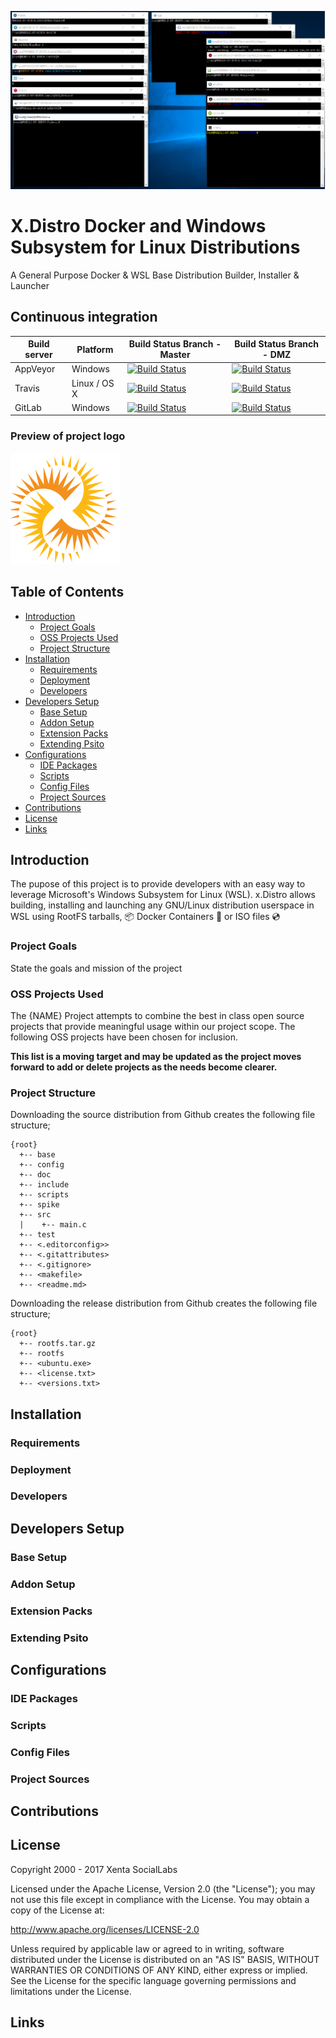 ![Launchers](doc/images/launchers.png)

# X.Distro Docker and Windows Subsystem for Linux Distributions
A General Purpose Docker & WSL Base Distribution Builder, Installer & Launcher

## Continuous integration

| Build server                | Platform     | Build Status Branch - Master                                                                                                                                        | Build Status Branch - DMZ                                                                                                                                           |
|-----------------------------|--------------|---------------------------------------------------------------------------------------------------------------------------------------------------------------------|---------------------------------------------------------------------------------------------------------------------------------------------------------------------|
| AppVeyor                    | Windows      | [![Build Status](https://ci.appveyor.com/api/projects/status/7a33242t19k5dv9b/branch/master?svg=true)](https://ci.appveyor.com/project/mrpastewart/xenta-template/branch/master)   | [![Build Status](https://ci.appveyor.com/api/projects/status/7a33242t19k5dv9b/branch/dmz?svg=true)](https://ci.appveyor.com/project/mrpastewart/xenta-template/branch/dmz)      |
| Travis                      | Linux / OS X | [![Build Status](https://travis-ci.org/xentafx/xenta.template.svg?branch=master)](https://travis-ci.org/xentafx/xenta.template)                                     | [![Build Status](https://travis-ci.org/xentafx/xenta.template.svg?branch=dmz)](https://travis-ci.org/xentafx/xenta.template)                                        |
| GitLab                      | Windows      | [![Build Status](https://gitlab.com/xentafx/xenta.template/badges/master/pipeline.svg)](https://gitlab.com/xentafx/xenta.template/commits/master)                   | [![Build Status](https://gitlab.com/xentafx/xenta.template/badges/dmz/pipeline.svg)](https://gitlab.com/xentafx/xenta.template/commits/dmz) &nbsp;                  |

### Preview of project logo
![Launchers](doc/images/logo.png)

## Table of Contents

- [Introduction](#introduction)
    - [Project Goals](#project-goals)
    - [OSS Projects Used](#oss-projects-used)
    - [Project Structure](#project-structure)
- [Installation](#installation)
    - [Requirements](#requirements)
    - [Deployment](#deployment)
    - [Developers](#developers)
- [Developers Setup](#development-setup)
    - [Base Setup](#base-setup)
    - [Addon Setup](#addon-setup)
    - [Extension Packs](#extension-packs)
    - [Extending Psito](#extending-psito)
- [Configurations](#configurations)
    - [IDE Packages](#ide-packages)
    - [Scripts](#scripts)
    - [Config Files](#config-files)
    - [Project Sources](#project-sources)
- [Contributions](#contributions)
- [License](#license)
- [Links](#links)

## Introduction

The pupose of this project is to provide developers with an easy way to leverage Microsoft's Windows Subsystem for Linux (WSL). x.Distro allows building, installing and launching any GNU/Linux distribution userspace in WSL using RootFS tarballs, :package: Docker Containers :whale: or ISO files :cd:

### Project Goals

State the goals and mission of the project

### OSS Projects Used

The {NAME} Project attempts to combine the best in class open source projects that provide meaningful usage within our project scope. The following OSS projects have been chosen for inclusion.

**This list is a moving target and may be updated as the project moves forward to add or delete projects as the needs become clearer.**

### Project Structure

Downloading the source distribution from Github creates the following file structure;
````
{root}
  +-- base
  +-- config
  +-- doc
  +-- include
  +-- scripts
  +-- spike
  +-- src
  |    +-- main.c
  +-- test
  +-- <.editorconfig>>
  +-- <.gitattributes>
  +-- <.gitignore>
  +-- <makefile>
  +-- <readme.md>
````

Downloading the release distribution from Github creates the following file structure;
````
{root}
  +-- rootfs.tar.gz
  +-- rootfs
  +-- <ubuntu.exe>
  +-- <license.txt>
  +-- <versions.txt>
````

## Installation

### Requirements

### Deployment

### Developers

## Developers Setup

### Base Setup

### Addon Setup

### Extension Packs

### Extending Psito

## Configurations

### IDE Packages

### Scripts

### Config Files

### Project Sources

## Contributions

## License

Copyright 2000 - 2017 Xenta SocialLabs

Licensed under the Apache License, Version 2.0 (the "License"); you may not use this file except in compliance with the License. You may obtain a copy of the License at:

http://www.apache.org/licenses/LICENSE-2.0

Unless required by applicable law or agreed to in writing, software distributed under the License is distributed on an "AS IS" BASIS, WITHOUT WARRANTIES OR CONDITIONS OF ANY KIND, either express or implied. See the License for the specific language governing permissions and
limitations under the License.

## Links
